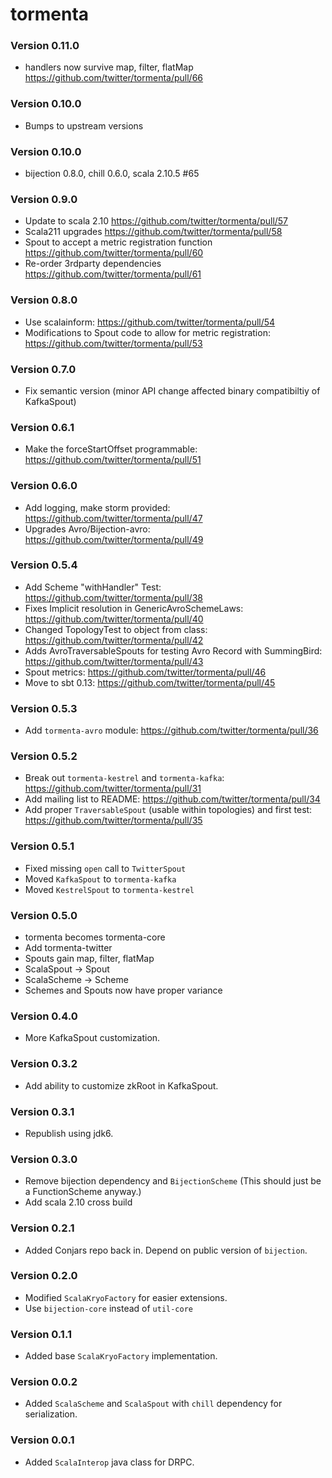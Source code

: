 # tormenta #

### Version 0.11.0 ###

* handlers now survive map, filter, flatMap https://github.com/twitter/tormenta/pull/66

### Version 0.10.0 ###
* Bumps to upstream versions

### Version 0.10.0 ###
* bijection 0.8.0, chill 0.6.0, scala 2.10.5 #65

### Version 0.9.0 ###
* Update to scala 2.10 https://github.com/twitter/tormenta/pull/57
* Scala211 upgrades https://github.com/twitter/tormenta/pull/58
* Spout to accept a metric registration function https://github.com/twitter/tormenta/pull/60
* Re-order 3rdparty dependencies https://github.com/twitter/tormenta/pull/61

### Version 0.8.0 ###
* Use scalainform: https://github.com/twitter/tormenta/pull/54
* Modifications to Spout code to allow for metric registration: https://github.com/twitter/tormenta/pull/53

### Version 0.7.0 ###
* Fix semantic version (minor API change affected binary compatibiltiy of KafkaSpout)

### Version 0.6.1 ###
* Make the forceStartOffset programmable: https://github.com/twitter/tormenta/pull/51

### Version 0.6.0 ###
* Add logging, make storm provided: https://github.com/twitter/tormenta/pull/47
* Upgrades Avro/Bijection-avro: https://github.com/twitter/tormenta/pull/49

### Version 0.5.4 ###
* Add Scheme "withHandler" Test: https://github.com/twitter/tormenta/pull/38
* Fixes Implicit resolution in GenericAvroSchemeLaws: https://github.com/twitter/tormenta/pull/40
* Changed TopologyTest to object from class: https://github.com/twitter/tormenta/pull/42
* Adds AvroTraversableSpouts for testing Avro Record with SummingBird: https://github.com/twitter/tormenta/pull/43
* Spout metrics: https://github.com/twitter/tormenta/pull/46
* Move to sbt 0.13: https://github.com/twitter/tormenta/pull/45

### Version 0.5.3 ###

* Add `tormenta-avro` module: https://github.com/twitter/tormenta/pull/36

### Version 0.5.2 ###

* Break out `tormenta-kestrel` and `tormenta-kafka`: https://github.com/twitter/tormenta/pull/31
* Add mailing list to README: https://github.com/twitter/tormenta/pull/34
* Add proper `TraversableSpout` (usable within topologies) and first test: https://github.com/twitter/tormenta/pull/35

### Version 0.5.1 ###

* Fixed missing `open` call to `TwitterSpout`
* Moved `KafkaSpout` to `tormenta-kafka`
* Moved `KestrelSpout` to `tormenta-kestrel`

### Version 0.5.0 ###

* tormenta becomes tormenta-core
* Add tormenta-twitter
* Spouts gain map, filter, flatMap
* ScalaSpout -> Spout
* ScalaScheme -> Scheme
* Schemes and Spouts now have proper variance

### Version 0.4.0 ###

* More KafkaSpout customization.

### Version 0.3.2 ###

* Add ability to customize zkRoot in KafkaSpout.

### Version 0.3.1 ###

* Republish using jdk6.

### Version 0.3.0 ###

* Remove bijection dependency and `BijectionScheme` (This should just be a FunctionScheme anyway.)
* Add scala 2.10 cross build

### Version 0.2.1 ###

* Added Conjars repo back in. Depend on public version of `bijection`.

### Version 0.2.0 ###

* Modified `ScalaKryoFactory` for easier extensions.
* Use `bijection-core` instead of `util-core`

### Version 0.1.1 ###

* Added base `ScalaKryoFactory` implementation.

### Version 0.0.2 ###

* Added `ScalaScheme` and `ScalaSpout` with `chill` dependency for serialization.

### Version 0.0.1 ###

* Added `ScalaInterop` java class for DRPC.
